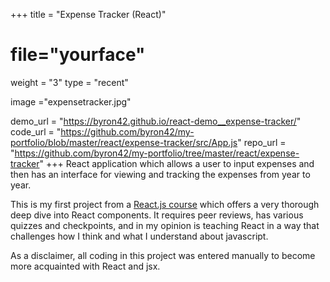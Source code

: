 +++
title = "Expense Tracker (React)"
# file="yourface"
weight = "3"
type = "recent"

image ="expensetracker.jpg"

demo_url = "https://byron42.github.io/react-demo__expense-tracker/"
code_url = "https://github.com/byron42/my-portfolio/blob/master/react/expense-tracker/src/App.js"
repo_url = "https://github.com/byron42/my-portfolio/tree/master/react/expense-tracker"
+++
React application which allows a user to input expenses and then has an interface for viewing and tracking the expenses from year to year.  

This is my first project from a [React.js course](https://www.udemy.com/course/react-the-complete-guide-incl-redux/) which offers a very thorough deep dive into React components.  It requires peer reviews, has various quizzes and checkpoints, and in my opinion is teaching React in a way that challenges how I think and what I understand about javascript.  

As a disclaimer, all coding in this project was entered manually to become more acquainted with React and jsx.